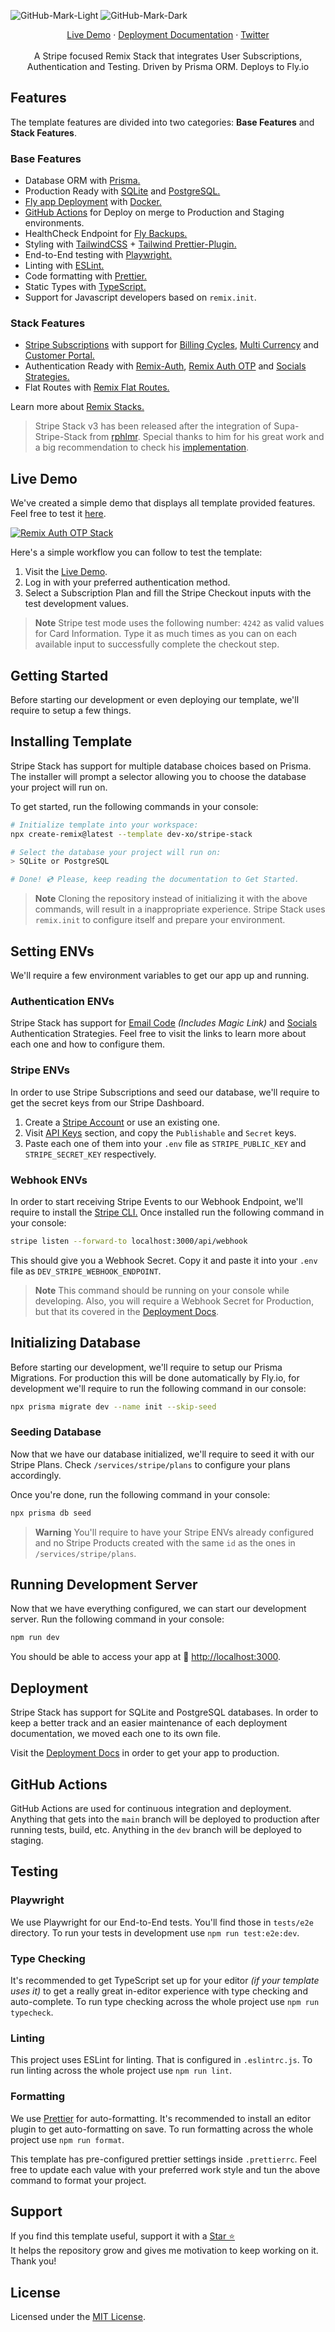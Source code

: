 ![GitHub-Mark-Light](https://raw.githubusercontent.com/dev-xo/dev-xo/main/stripe-stack/assets/images/Intro-Light.png#gh-light-mode-only)
![GitHub-Mark-Dark ](https://raw.githubusercontent.com/dev-xo/dev-xo/main/stripe-stack/assets/images/Intro-Dark.png#gh-dark-mode-only)

<p align="center">
  <p align="center">
    <a href="https://stripe-stack-dev.fly.dev">Live Demo</a>
    ·
    <a href="https://github.com/dev-xo/dev-xo/tree/main/stripe-stack/docs">Deployment Documentation</a>
    ·
    <a href="https://twitter.com/DanielKanem">Twitter</a>
    <br/>
    <br/>
    A Stripe focused Remix Stack that integrates User Subscriptions, Authentication and Testing. Driven by Prisma ORM. Deploys to Fly.io 
  </p>
</p>

## Features

The template features are divided into two categories: **Base Features** and **Stack Features**.

### Base Features

- Database ORM with [Prisma.](https://www.prisma.io)
- Production Ready with [SQLite](https://sqlite.org/index.html) and [PostgreSQL.](https://www.postgresql.org)
- [Fly app Deployment](https://fly.io) with [Docker.](https://www.docker.com/products/docker-desktop)
- [GitHub Actions](https://github.com/features/actions) for Deploy on merge to Production and Staging environments.
- HealthCheck Endpoint for [Fly Backups.](https://fly.io/docs/reference/configuration/#services-http_checks)
- Styling with [TailwindCSS](https://tailwindcss.com) + [Tailwind Prettier-Plugin.](https://github.com/tailwindlabs/prettier-plugin-tailwindcss)
- End-to-End testing with [Playwright.](https://playwright.dev)
- Linting with [ESLint.](https://eslint.org)
- Code formatting with [Prettier.](https://prettier.io)
- Static Types with [TypeScript.](https://www.typescriptlang.org)
- Support for Javascript developers based on `remix.init`.

### Stack Features

- [Stripe Subscriptions](https://stripe.com/docs/billing/subscriptions/overview) with support for [Billing Cycles](https://stripe.com/docs/billing/subscriptions/billing-cycle), [Multi Currency](https://stripe.com/docs/currencies) and [Customer Portal.](https://stripe.com/docs/billing/subscriptions/integrating-customer-portal)
- Authentication Ready with [Remix-Auth](https://www.npmjs.com/package/remix-auth), [Remix Auth OTP](https://github.com/dev-xo/remix-auth-otp) and [Socials Strategies.](https://github.com/TheRealFlyingCoder/remix-auth-socials)
- Flat Routes with [Remix Flat Routes.](https://github.com/kiliman/remix-flat-routes)

Learn more about [Remix Stacks.](https://remix.run/stacks)

> Stripe Stack v3 has been released after the integration of Supa-Stripe-Stack from [rphlmr](https://github.com/rphlmr). Special thanks to him for his great work and a big recommendation to check his [implementation](https://github.com/rphlmr/supa-stripe-stack).

## Live Demo

We've created a simple demo that displays all template provided features. Feel free to test it [here](https://stripe-stack-dev.fly.dev).

[![Remix Auth OTP Stack](https://raw.githubusercontent.com/dev-xo/dev-xo/main/stripe-stack/assets/images/Thumbnail-Min.png)](https://stripe-stack-dev.fly.dev)

Here's a simple workflow you can follow to test the template:

1. Visit the [Live Demo](https://stripe-stack-dev.fly.dev).
2. Log in with your preferred authentication method.
3. Select a Subscription Plan and fill the Stripe Checkout inputs with the test development values.

> **Note**
> Stripe test mode uses the following number: `4242` as valid values for Card Information.
> Type it as much times as you can on each available input to successfully complete the checkout step.

## Getting Started

Before starting our development or even deploying our template, we'll require to setup a few things.

## Installing Template

Stripe Stack has support for multiple database choices based on Prisma. The installer will prompt a selector allowing you to choose the database your project will run on.

To get started, run the following commands in your console:

```sh
# Initialize template into your workspace:
npx create-remix@latest --template dev-xo/stripe-stack

# Select the database your project will run on:
> SQLite or PostgreSQL

# Done! 💿 Please, keep reading the documentation to Get Started.
```

> **Note**
> Cloning the repository instead of initializing it with the above commands, will result in a inappropriate experience. Stripe Stack uses `remix.init` to configure itself and prepare your environment.

## Setting ENVs

We'll require a few environment variables to get our app up and running.

### Authentication ENVs

Stripe Stack has support for [Email Code](https://github.com/dev-xo/remix-auth-otp) _(Includes Magic Link)_ and [Socials](https://github.com/TheRealFlyingCoder/remix-auth-socials) Authentication Strategies. Feel free to visit the links to learn more about each one and how to configure them.

### Stripe ENVs

In order to use Stripe Subscriptions and seed our database, we'll require to get the secret keys from our Stripe Dashboard.

1. Create a [Stripe Account](https://dashboard.stripe.com/login) or use an existing one.
2. Visit [API Keys](https://dashboard.stripe.com/test/apikeys) section, and copy the `Publishable` and `Secret` keys.
3. Paste each one of them into your `.env` file as `STRIPE_PUBLIC_KEY` and `STRIPE_SECRET_KEY` respectively.

### Webhook ENVs

In order to start receiving Stripe Events to our Webhook Endpoint, we'll require to install the [Stripe CLI.](https://stripe.com/docs/stripe-cli) Once installed run the following command in your console:

```sh
stripe listen --forward-to localhost:3000/api/webhook
```

This should give you a Webhook Secret. Copy it and paste it into your `.env` file as `DEV_STRIPE_WEBHOOK_ENDPOINT`.

> **Note**
> This command should be running on your console while developing. Also, you will require a Webhook Secret for Production, but that its covered in the [Deployment Docs](https://github.com/dev-xo/dev-xo/tree/main/stripe-stack/docs).

## Initializing Database

Before starting our development, we'll require to setup our Prisma Migrations. For production this will be done automatically by Fly.io, for development we'll require to run the following command in our console:

```sh
npx prisma migrate dev --name init --skip-seed
```

### Seeding Database

Now that we have our database initialized, we'll require to seed it with our Stripe Plans. Check `/services/stripe/plans` to configure your plans accordingly.

Once you're done, run the following command in your console:

```sh
npx prisma db seed
```

> **Warning**
> You'll require to have your Stripe ENVs already configured and no Stripe Products created with the same `id` as the ones in `/services/stripe/plans`.

## Running Development Server

Now that we have everything configured, we can start our development server. Run the following command in your console:

```sh
npm run dev
```

You should be able to access your app at 🎉 [http://localhost:3000](http://localhost:3000).

## Deployment

Stripe Stack has support for SQLite and PostgreSQL databases. In order to keep a better track and an easier maintenance of each deployment documentation, we moved each one to its own file.

Visit the [Deployment Docs](https://github.com/dev-xo/dev-xo/tree/main/stripe-stack/docs) in order to get your app to production.

## GitHub Actions

GitHub Actions are used for continuous integration and deployment. Anything that gets into the `main` branch will be deployed to production after running tests, build, etc. Anything in the `dev` branch will be deployed to staging.

## Testing

### Playwright

We use Playwright for our End-to-End tests. You'll find those in `tests/e2e` directory.
To run your tests in development use `npm run test:e2e:dev`.

### Type Checking

It's recommended to get TypeScript set up for your editor _(if your template uses it)_ to get a really great in-editor experience with type checking and auto-complete. To run type checking across the whole project use `npm run typecheck`.

### Linting

This project uses ESLint for linting. That is configured in `.eslintrc.js`.
To run linting across the whole project use `npm run lint`.

### Formatting

We use [Prettier](https://prettier.io/) for auto-formatting. It's recommended to install an editor plugin to get auto-formatting on save.
To run formatting across the whole project use `npm run format`.

This template has pre-configured prettier settings inside `.prettierrc`.
Feel free to update each value with your preferred work style and tun the above command to format your project.

## Support

If you find this template useful, support it with a [Star ⭐](https://github.com/dev-xo/stripe-stack)<br />
It helps the repository grow and gives me motivation to keep working on it. Thank you!

## License

Licensed under the [MIT License](https://github.com/dev-xo/stripe-stack/blob/main/LICENSE).
